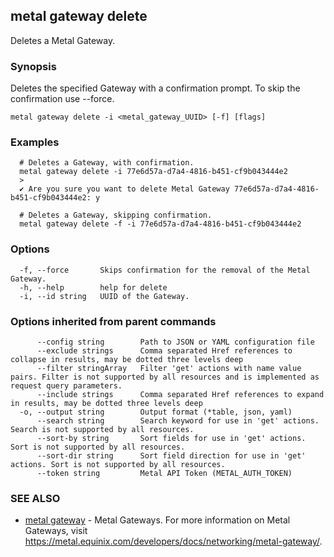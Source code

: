 ## metal gateway delete

Deletes a Metal Gateway.

### Synopsis

Deletes the specified Gateway with a confirmation prompt. To skip the confirmation use --force.

```
metal gateway delete -i <metal_gateway_UUID> [-f] [flags]
```

### Examples

```
  # Deletes a Gateway, with confirmation.
  metal gateway delete -i 77e6d57a-d7a4-4816-b451-cf9b043444e2
  >
  ✔ Are you sure you want to delete Metal Gateway 77e6d57a-d7a4-4816-b451-cf9b043444e2: y

  # Deletes a Gateway, skipping confirmation.
  metal gateway delete -f -i 77e6d57a-d7a4-4816-b451-cf9b043444e2
```

### Options

```
  -f, --force       Skips confirmation for the removal of the Metal Gateway.
  -h, --help        help for delete
  -i, --id string   UUID of the Gateway.
```

### Options inherited from parent commands

```
      --config string        Path to JSON or YAML configuration file
      --exclude strings      Comma separated Href references to collapse in results, may be dotted three levels deep
      --filter stringArray   Filter 'get' actions with name value pairs. Filter is not supported by all resources and is implemented as request query parameters.
      --include strings      Comma separated Href references to expand in results, may be dotted three levels deep
  -o, --output string        Output format (*table, json, yaml)
      --search string        Search keyword for use in 'get' actions. Search is not supported by all resources.
      --sort-by string       Sort fields for use in 'get' actions. Sort is not supported by all resources.
      --sort-dir string      Sort field direction for use in 'get' actions. Sort is not supported by all resources.
      --token string         Metal API Token (METAL_AUTH_TOKEN)
```

### SEE ALSO

* [metal gateway](metal_gateway.md)	 - Metal Gateways. For more information on Metal Gateways, visit https://metal.equinix.com/developers/docs/networking/metal-gateway/.

